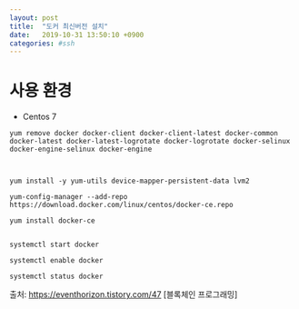 ```yaml
---
layout: post
title:  "도커 최신버전 설치"
date:   2019-10-31 13:50:10 +0900
categories: #ssh
---
```


# 사용 환경
 - Centos 7

~~~
yum remove docker docker-client docker-client-latest docker-common docker-latest docker-latest-logrotate docker-logrotate docker-selinux  docker-engine-selinux docker-engine



yum install -y yum-utils device-mapper-persistent-data lvm2

yum-config-manager --add-repo https://download.docker.com/linux/centos/docker-ce.repo

yum install docker-ce


systemctl start docker

systemctl enable docker

systemctl status docker
~~~

출처: https://eventhorizon.tistory.com/47 [블록체인 프로그래밍]